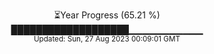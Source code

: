 <p align="center">
⏳Year Progress (65.21 %) <br>
███████████████████▁▁▁▁▁▁▁▁▁▁▁ <br>
<sub>Updated: Sun, 27 Aug 2023 00:09:01 GMT</sub>
</p>

